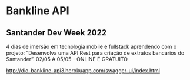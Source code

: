 # Bankline API

## Santander Dev Week 2022
 
4 dias de imersão em tecnologia mobile e fullstack aprendendo com o projeto: “Desenvolva uma API Rest para criação de extratos bancários do Santander”.
02/05 A 05/05 - ONLINE E GRATUITO
 
 http://dio-bankline-api3.herokuapp.com/swagger-ui/index.html

